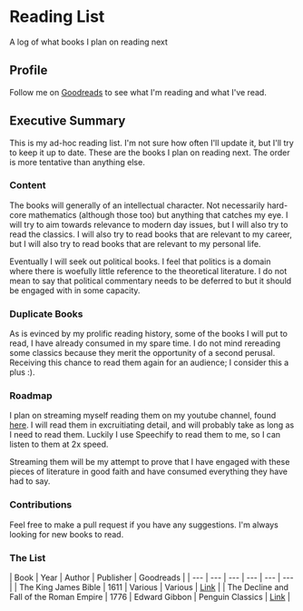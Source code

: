 # Reading List

A log of what books I plan on reading next

## Profile

Follow me on [Goodreads](https://www.goodreads.com/user/show/58613987-salvador-guzman) to see what I'm reading and what I've read.

## Executive Summary

This is my ad-hoc reading list. I'm not sure how often I'll update it, but I'll try to keep it up to date. These are the books I plan on reading next. The order is more tentative than anything else.

### Content

The books will generally of an intellectual character. Not necessarily hard-core mathematics (although those too) but anything that catches my eye. I will try to aim towards relevance to modern day issues, but I will also try to read the classics. I will also try to read books that are relevant to my career, but I will also try to read books that are relevant to my personal life.

Eventually I will seek out political books. I feel that politics is a domain where there is woefully little reference to the theoretical literature. I do not mean to say that political commentary needs to be deferred to but it should be engaged with in some capacity.

### Duplicate Books

As is evinced by my prolific reading history, some of the books I will put to read, I have already consumed in my spare time. I do not mind rereading some classics because they merit the opportunity of a second perusal. Receiving this chance to read them again for an audience; I consider this a plus :).

### Roadmap

I plan on streaming myself reading them on my youtube channel, found [here](https://www.youtube.com/@ActualGeniusIntellectual). I will read them in excruitiating detail, and will probably take as long as I need to read them. Luckily I use Speechify to read them to me, so I can listen to them at 2x speed.

Streaming them will be my attempt to prove that I have engaged with these pieces of literature in good faith and have consumed everything they have had to say.

### Contributions

Feel free to make a pull request if you have any suggestions. I'm always looking for new books to read.

### The List

| Book | Year | Author | Publisher | Goodreads |
| --- | --- | --- | --- | --- | --- |
| The King James Bible | 1611 | Various | Various | [Link](https://www.goodreads.com/book/show/158234.The_Holy_Bible_King_James_Version) |
| The Decline and Fall of the Roman Empire | 1776 | Edward Gibbon | Penguin Classics | [Link](https://www.goodreads.com/book/show/10883.The_Decline_and_Fall_of_the_Roman_Empire) |
